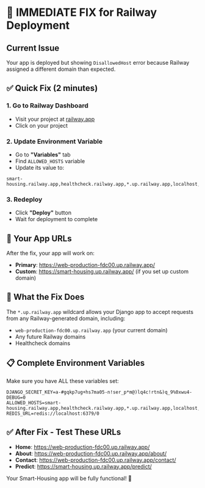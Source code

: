 # 🚨 IMMEDIATE FIX for Railway Deployment

## Current Issue
Your app is deployed but showing `DisallowedHost` error because Railway assigned a different domain than expected.

## ✅ Quick Fix (2 minutes)

### 1. Go to Railway Dashboard
- Visit your project at [railway.app](https://railway.app)
- Click on your project

### 2. Update Environment Variable
- Go to **"Variables"** tab
- Find `ALLOWED_HOSTS` variable
- Update its value to:
```
smart-housing.railway.app,healthcheck.railway.app,*.up.railway.app,localhost,127.0.0.1
```

### 3. Redeploy
- Click **"Deploy"** button
- Wait for deployment to complete

## 🎯 Your App URLs

After the fix, your app will work on:
- **Primary**: https://web-production-fdc00.up.railway.app/
- **Custom**: https://smart-housing.up.railway.app/ (if you set up custom domain)

## 🔧 What the Fix Does

The `*.up.railway.app` wildcard allows your Django app to accept requests from any Railway-generated domain, including:
- `web-production-fdc00.up.railway.app` (your current domain)
- Any future Railway domains
- Healthcheck domains

## 📋 Complete Environment Variables

Make sure you have ALL these variables set:

```
DJANGO_SECRET_KEY=a-#gqkp7ug+hs7ma05-n!ser_p*m@)lq4c!rtn&)q_9%0xwu4-
DEBUG=0
ALLOWED_HOSTS=smart-housing.railway.app,healthcheck.railway.app,*.up.railway.app,localhost,127.0.0.1
REDIS_URL=redis://localhost:6379/0
```

## ✅ After Fix - Test These URLs

- **Home**: https://web-production-fdc00.up.railway.app/
- **About**: https://web-production-fdc00.up.railway.app/about/
- **Contact**: https://web-production-fdc00.up.railway.app/contact/
- **Predict**: https://smart-housing.up.railway.app/predict/

Your Smart-Housing app will be fully functional! 🚀
